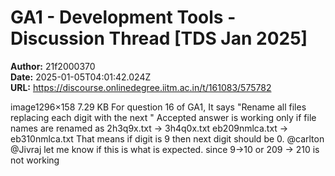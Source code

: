 # GA1 - Development Tools - Discussion Thread [TDS Jan 2025]

**Author:** 21f2000370  
**Date:** 2025-01-05T04:01:42.024Z  
**URL:** https://discourse.onlinedegree.iitm.ac.in/t/161083/575782

image1296×158 7.29 KB
For question 16 of GA1, It says "Rename all files replacing each digit with the next "
Accepted answer is working only if file names are renamed as
2h3q9x.txt → 3h4q0x.txt
eb209nmlca.txt → eb310nmlca.txt
That means if digit is 9 then next digit should be 0. @carlton @Jivraj let me know if this is what is expected. since 9->10 or 209 → 210 is not working
